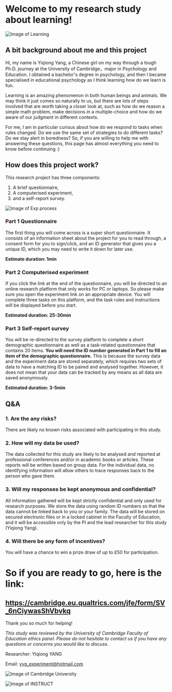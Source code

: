 # Welcome to my research study about learning! 

![Image of Learning](https://www.wiley.com/learn/jossey-bass/images/what-every-teacher-should-know-about-the-science-of-learning.jpg)

## A bit background about me and this project

Hi, my name is Yiqiong Yang, a Chinese girl on my way through a tough Ph.D. journey at the University of Cambridge，major in Psychology and Education. I obtained a bachelor's degree in psychology, and then I became specialised in educational psychology as I think learning how do we learn is fun.

Learning is an amazing phenomenon in both human beings and animals. We may think it just comes so naturally to us, but there are lots of steps involved that are worth taking a closer look at, such as how do we reason a simple math problem, make decisions in a multiple-choice and how do we aware of our judgment in different contexts.

For me, I am in particular curious about how do we respond to tasks when rules changed. Do we use the same set of strategies to do different tasks? Do we stay alert in boredness? So, if you are willing to help me with answering these questions, this page has almost everything you need to know before continuing :)

## How does this project work?

This research project has three components: 

1. A brief questionnaire, 
2. A computerised experiment, 
3. and a self-report survey. 

![Image of Exp process](https://i.postimg.cc/vHGssCwz/Screenshot-2021-07-28-at-19-52-34.png)

### Part 1 Questionnaire
The first thing you will come across is a super short questionnaire. It consists of an information sheet about the project for you to read through, a consent form for you to sign/click, and an ID generator that gives you a unique ID, which you may need to write it down for later use. 

__Estimate duration: 1min__

### Part 2 Computerised experiment
If you click the link at the end of the questionnaire, you will be directed to an online research platform that only works for PC or laptops. So please make sure you open the experiment link on an appropriate device. You will complete three tasks on this platform, and the task rules and instructions will be displayed before you start. 

__Estimated duration: 25-30min__

### Part 3 Self-report survey
You will be re-directed to the survey platform to complete a short demographic questionnaire as well as a task-related questionnaire that contains 20 items. __You will need the ID number generated in Part 1 to fill an item of the demographic questionnaire.__ This is because the survey data and the experiment data are stored separately, which requires two sets of data to have a matching ID to be paired and analysed together. However, it does not mean that your data can be tracked by any means as all data are saved anonymously.  

__Estimated duration: 3-5min__


## Q&A 

### __1. Are the any risks?__

There are likely no known risks associated with participating in this study. 

### __2. How will my data be used?__

The data collected for this study are likely to be analysed and reported at professional conferences and/or in academic books or articles. These reports will be written based on group data. For the individual data, no identifying information will allow others to trace responses back to the person who gave them.

### __3. Will my responses be kept anonymous and confidential?__

All information gathered will be kept strictly confidential and only used for research purposes. We store the data using random ID numbers so that the data cannot be linked back to you or your family. The data will be stored on secured electronic files or in a locked cabinet in the Faculty of Education, and it will be accessible only by the PI and the lead researcher for this study (Yiqiong Yang).

### __4. Will there be any form of incentives?__
You will have a chance to win a prize draw of up to £50 for participation.


# So if you are ready to go, here is the link: 
## https://cambridge.eu.qualtrics.com/jfe/form/SV_6nCiywasShVbvkq

Thank you so much for helping!

*This study was reviewed by the University of Cambridge Faculty of Education ethics panel. Please do not hesitate to contact us if you have any questions or concerns you would like to discuss.*

Researcher: Yiqiong YANG 

Email: yyq_experiment@hotmail.com


![Image of Cambridge University](https://www.educ.cam.ac.uk/facultyweb_content/news/sites/default/files/shorthand/81/C8Adkz9Jkx/assets/mYJevb0XiO/logo-faculty-education-750x256.jpeg)

![Image of INSTRUCT](https://i1.rgstatic.net/ii/lab.file/AS%3A680533008855042%401539263121983_xl)


